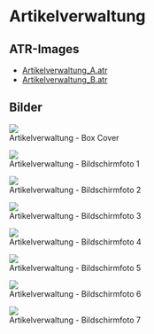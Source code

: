 # Artikelverwaltung  
## ATR-Images  
- [Artikelverwaltung_A.atr](attachments/Artikelverwaltung_A.atr)  
- [Artikelverwaltung_B.atr](attachments/Artikelverwaltung_B.atr)  
## Bilder  
![](attachments/Cover.jpg)  
Artikelverwaltung - Box Cover  
  
![](attachments/Artikelverwaltung1.jpg)  
Artikelverwaltung - Bildschirmfoto 1  
  
![](attachments/Artikelverwaltung2.jpg)  
Artikelverwaltung - Bildschirmfoto 2  
  
![](attachments/Artikelverwaltung3.jpg)  
Artikelverwaltung - Bildschirmfoto 3  
  
![](attachments/Artikelverwaltung4.jpg)  
Artikelverwaltung - Bildschirmfoto 4  
  
![](attachments/Artikelverwaltung5.jpg)  
Artikelverwaltung - Bildschirmfoto 5  
  
![](attachments/Artikelverwaltung6.jpg)  
Artikelverwaltung - Bildschirmfoto 6  
  
![](attachments/Artikelverwaltung7.jpg)  
Artikelverwaltung - Bildschirmfoto 7  
